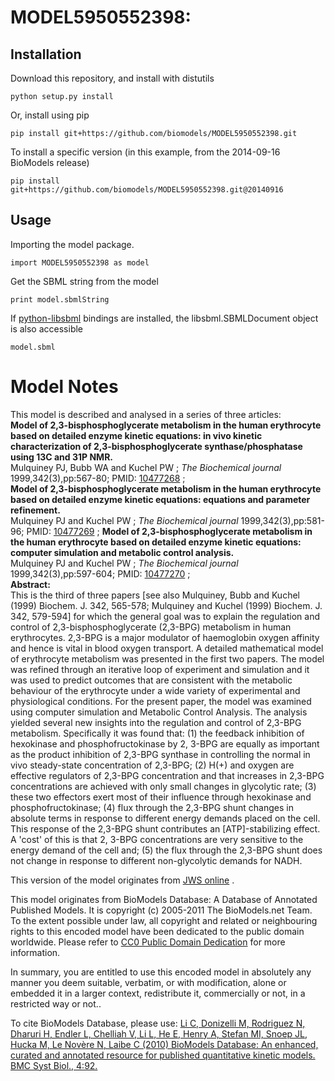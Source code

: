 # MODEL5950552398: 

## Installation

Download this repository, and install with distutils

`python setup.py install`

Or, install using pip

`pip install git+https://github.com/biomodels/MODEL5950552398.git`

To install a specific version (in this example, from the 2014-09-16 BioModels release)

`pip install git+https://github.com/biomodels/MODEL5950552398.git@20140916`

## Usage

Importing the model package.

`import MODEL5950552398 as model`

Get the SBML string from the model

`print model.sbmlString`

If [python-libsbml](https://pypi.python.org/pypi/python-libsbml) bindings are
installed, the libsbml.SBMLDocument object is also accessible

`model.sbml`


# Model Notes


This model is described and analysed in a series of three articles:  
**Model of 2,3-bisphosphoglycerate metabolism in the human erythrocyte based on detailed enzyme kinetic equations: in vivo kinetic characterization of 2,3-bisphosphoglycerate synthase/phosphatase using 13C and 31P NMR.**   
Mulquiney PJ, Bubb WA and Kuchel PW ; _The Biochemical journal_
1999,342(3),pp:567-80; PMID:
[10477268](http://www.ncbi.nlm.nih.gov/pubmed/10477268) ;  
**Model of 2,3-bisphosphoglycerate metabolism in the human erythrocyte based on detailed enzyme kinetic equations: equations and parameter refinement.**   
Mulquiney PJ and Kuchel PW ; _The Biochemical journal_ 1999,342(3),pp:581-96;
PMID: [10477269](http://www.ncbi.nlm.nih.gov/pubmed/10477269) ; **Model of
2,3-bisphosphoglycerate metabolism in the human erythrocyte based on detailed
enzyme kinetic equations: computer simulation and metabolic control
analysis.**  
Mulquiney PJ and Kuchel PW ; _The Biochemical journal_ 1999,342(3),pp:597-604;
PMID: [10477270](http://www.ncbi.nlm.nih.gov/pubmed/10477270) ;  
**Abstract:**   
This is the third of three papers [see also Mulquiney, Bubb and Kuchel (1999)
Biochem. J. 342, 565-578; Mulquiney and Kuchel (1999) Biochem. J. 342,
579-594] for which the general goal was to explain the regulation and control
of 2,3-bisphosphoglycerate (2,3-BPG) metabolism in human erythrocytes. 2,3-BPG
is a major modulator of haemoglobin oxygen affinity and hence is vital in
blood oxygen transport. A detailed mathematical model of erythrocyte
metabolism was presented in the first two papers. The model was refined
through an iterative loop of experiment and simulation and it was used to
predict outcomes that are consistent with the metabolic behaviour of the
erythrocyte under a wide variety of experimental and physiological conditions.
For the present paper, the model was examined using computer simulation and
Metabolic Control Analysis. The analysis yielded several new insights into the
regulation and control of 2,3-BPG metabolism. Specifically it was found that:
(1) the feedback inhibition of hexokinase and phosphofructokinase by 2, 3-BPG
are equally as important as the product inhibition of 2,3-BPG synthase in
controlling the normal in vivo steady-state concentration of 2,3-BPG; (2) H(+)
and oxygen are effective regulators of 2,3-BPG concentration and that
increases in 2,3-BPG concentrations are achieved with only small changes in
glycolytic rate; (3) these two effectors exert most of their influence through
hexokinase and phosphofructokinase; (4) flux through the 2,3-BPG shunt changes
in absolute terms in response to different energy demands placed on the cell.
This response of the 2,3-BPG shunt contributes an [ATP]-stabilizing effect. A
'cost' of this is that 2, 3-BPG concentrations are very sensitive to the
energy demand of the cell and; (5) the flux through the 2,3-BPG shunt does not
change in response to different non-glycolytic demands for NADH.

This version of the model originates from [JWS
online](http://www.jjj.bio.vu.nl/database/mulquiney/) .

This model originates from BioModels Database: A Database of Annotated
Published Models. It is copyright (c) 2005-2011 The BioModels.net Team.  
To the extent possible under law, all copyright and related or neighbouring
rights to this encoded model have been dedicated to the public domain
worldwide. Please refer to [CC0 Public Domain
Dedication](http://creativecommons.org/publicdomain/zero/1.0/) for more
information.

In summary, you are entitled to use this encoded model in absolutely any
manner you deem suitable, verbatim, or with modification, alone or embedded it
in a larger context, redistribute it, commercially or not, in a restricted way
or not..  
  
To cite BioModels Database, please use: [Li C, Donizelli M, Rodriguez N,
Dharuri H, Endler L, Chelliah V, Li L, He E, Henry A, Stefan MI, Snoep JL,
Hucka M, Le Novère N, Laibe C (2010) BioModels Database: An enhanced, curated
and annotated resource for published quantitative kinetic models. BMC Syst
Biol., 4:92.](http://www.ncbi.nlm.nih.gov/pubmed/20587024)


